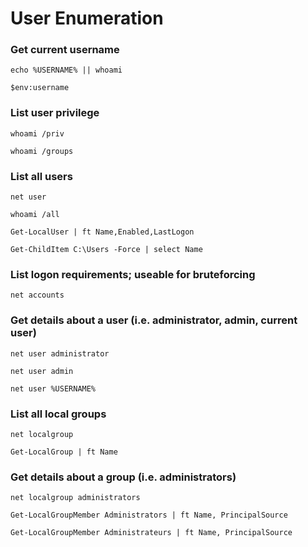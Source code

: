 # User Enumeration
### Get current username
`echo %USERNAME% || whoami`

`$env:username`
### List user privilege
`whoami /priv`

`whoami /groups`

### List all users

 `net user`
 
`whoami /all`

`Get-LocalUser | ft Name,Enabled,LastLogon`

`Get-ChildItem C:\Users -Force | select Name`

### List logon requirements; useable for bruteforcing

`net accounts`

### Get details about a user (i.e. administrator, admin, current user)

`net user administrator`

`net user admin`

`net user %USERNAME%`

### List all local groups
`net localgroup`

`Get-LocalGroup | ft Name`

### Get details about a group (i.e. administrators)
`net localgroup administrators`

`Get-LocalGroupMember Administrators | ft Name, PrincipalSource`

`Get-LocalGroupMember Administrateurs | ft Name, PrincipalSource`

